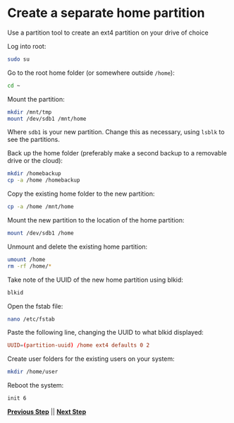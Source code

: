 # Create a separate home partition

Use a partition tool to create an ext4 partition on your drive of choice

Log into root:

```bash
sudo su
```

Go to the root home folder (or somewhere outside `/home`):

```bash
cd ~
```

Mount the partition:

```bash
mkdir /mnt/tmp
mount /dev/sdb1 /mnt/home
```

Where `sdb1` is your new partition. Change this as necessary, using `lsblk` to see the partitions.

Back up the home folder (preferably make a second backup to a removable drive or the cloud):

```bash
mkdir /homebackup
cp -a /home /homebackup
```

Copy the existing home folder to the new partition:

```bash
cp -a /home /mnt/home
```

Mount the new partition to the location of the home partition:

```bash
mount /dev/sdb1 /home
```

Unmount and delete the existing home partition:

```bash
umount /home
rm -rf /home/*
```

Take note of the UUID of the new home partition using blkid:

```bash
blkid
```

Open the fstab file:

```bash
nano /etc/fstab
```

Paste the following line, changing the UUID to what blkid displayed:

```conf
UUID=(partition-uuid) /home ext4 defaults 0 2
```

Create user folders for the existing users on your system:
```bash
mkdir /home/user
```

Reboot the system:

```bash
init 6
```

**[Previous Step](./0%20-%20Initial%20setup.md)** || **[Next Step]()**
